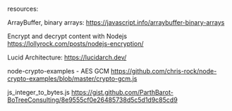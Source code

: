 resources:

ArrayBuffer, binary arrays: https://javascript.info/arraybuffer-binary-arrays

Encrypt and decrypt content with Nodejs
https://lollyrock.com/posts/nodejs-encryption/

Lucid Architecture:
https://lucidarch.dev/

node-crypto-examples - AES GCM
https://github.com/chris-rock/node-crypto-examples/blob/master/crypto-gcm.js

js_integer_to_bytes.js
https://gist.github.com/ParthBarot-BoTreeConsulting/8e9555cf0e26485738d5c5d1d9c85cd9